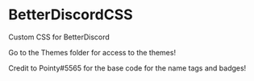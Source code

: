 # BetterDiscordCSS
Custom CSS for BetterDiscord

Go to the Themes folder for access to the themes!

Credit to Pointy#5565 for the base code for the name tags and badges!
